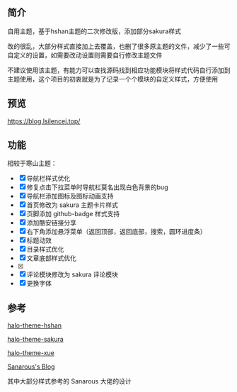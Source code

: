 ## 简介
自用主题，基于hshan主题的二次修改版，添加部分sakura样式

改的很乱，大部分样式直接加上去覆盖，也删了很多原主题的文件，减少了一些可自定义的设置，如需要改动设置则需要自行修改主题文件

不建议使用该主题，有能力可以查找源码找到相应功能模块将样式代码自行添加到主题使用，这个项目的初衷就是为了记录一个个模块的自定义样式，方便使用

## 预览

https://blog.lsilencej.top/

## 功能

相较于寒山主题：

* [x] 导航栏样式优化
* [x] 修复点击下拉菜单时导航栏莫名出现白色背景的bug
* [x] 导航栏添加图标及图标动画支持
* [x] 首页修改为 sakura 主题卡片样式
* [x] 页脚添加 github-badge 样式支持
* [x] 添加酷安链接分享
* [x] 右下角添加悬浮菜单（返回顶部，返回底部，搜索，圆环进度条）
* [x] 标题动效
* [x] 目录样式优化
* [x] 文章底部样式优化
* [x] 
* [x] 评论模块修改为 sakura 评论模块
* [x] 更换字体

## 参考

[halo-theme-hshan](https://github.com/halo-dev/halo-theme-hshan)

[halo-theme-sakura](https://github.com/LIlGG/halo-theme-sakura)

[ halo-theme-xue](https://github.com/xzhuz/halo-theme-xue)

[Sanarous's Blog](https://bestzuo.cn/)

其中大部分样式参考的 Sanarous 大佬的设计
